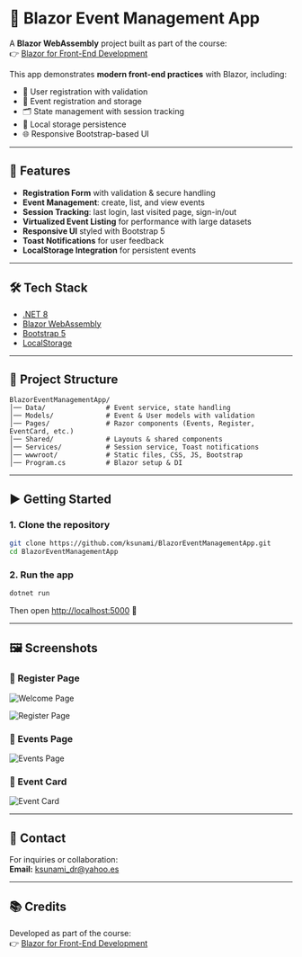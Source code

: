 # 📌 Blazor Event Management App

A **Blazor WebAssembly** project built as part of the course:  
👉 [Blazor for Front-End Development](https://www.coursera.org/learn/blazor-for-front-end-development)

This app demonstrates **modern front-end practices** with Blazor, including:

- 🔐 User registration with validation
- 📅 Event registration and storage
- 🗂️ State management with session tracking
- 💾 Local storage persistence
- 🌐 Responsive Bootstrap-based UI

---

## 🚀 Features

- **Registration Form** with validation & secure handling
- **Event Management**: create, list, and view events
- **Session Tracking**: last login, last visited page, sign-in/out
- **Virtualized Event Listing** for performance with large datasets
- **Responsive UI** styled with Bootstrap 5
- **Toast Notifications** for user feedback
- **LocalStorage Integration** for persistent events

---

## 🛠️ Tech Stack

- [.NET 8](https://dotnet.microsoft.com/)
- [Blazor WebAssembly](https://dotnet.microsoft.com/en-us/apps/aspnet/web-apps/blazor)
- [Bootstrap 5](https://getbootstrap.com/)
- [LocalStorage](https://developer.mozilla.org/en-US/docs/Web/API/Window/localStorage)

---

## 📂 Project Structure

```plaintext
BlazorEventManagementApp/
│── Data/               # Event service, state handling
│── Models/             # Event & User models with validation
│── Pages/              # Razor components (Events, Register, EventCard, etc.)
│── Shared/             # Layouts & shared components
│── Services/           # Session service, Toast notifications
│── wwwroot/            # Static files, CSS, JS, Bootstrap
│── Program.cs          # Blazor setup & DI
```

---

## ▶️ Getting Started

### 1. Clone the repository

```bash
git clone https://github.com/ksunami/BlazorEventManagementApp.git
cd BlazorEventManagementApp
```

### 2. Run the app

```bash
dotnet run
```

Then open [http://localhost:5000](http://localhost:5000) 🚀

---

## 🖼️ Screenshots

### 🔐 Register Page
![Welcome Page](https://raw.githubusercontent.com/ksunami/BlazorEventManagementApp/main/docs/screenshots/welcome.png)

![Register Page](https://raw.githubusercontent.com/ksunami/BlazorEventManagementApp/main/docs/screenshots/register.png)

### 📅 Events Page
![Events Page](https://raw.githubusercontent.com/ksunami/BlazorEventManagementApp/main/docs/screenshots/events.png)

### 📝 Event Card
![Event Card](https://raw.githubusercontent.com/ksunami/BlazorEventManagementApp/main/docs/screenshots/eventcard.png)


---

## 📧 Contact

For inquiries or collaboration:  
**Email:** ksunami_dr@yahoo.es

---

## 📚 Credits

Developed as part of the course:  
👉 [Blazor for Front-End Development](https://www.coursera.org/learn/blazor-for-front-end-development)
